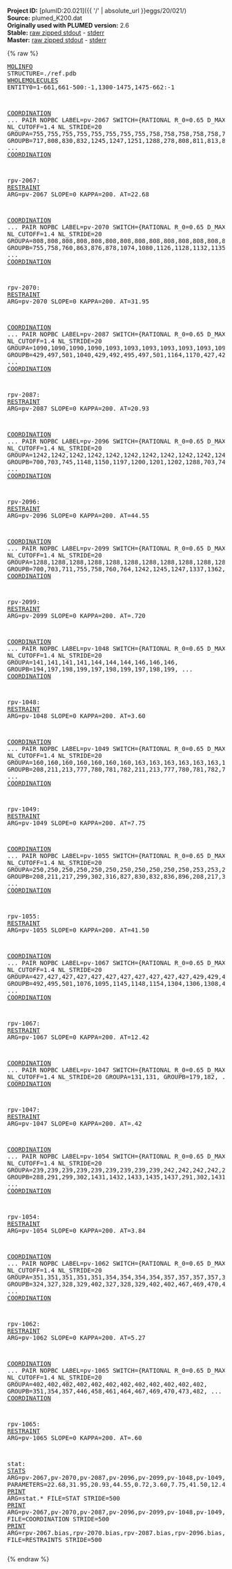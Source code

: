 **Project ID:** [plumID:20.021]({{ '/' | absolute_url }}eggs/20/021/)  
**Source:** plumed_K200.dat  
**Originally used with PLUMED version:** 2.6  
**Stable:** [raw zipped stdout](plumed_K200.dat.plumed.stdout.txt.zip) - [stderr](plumed_K200.dat.plumed.stderr)  
**Master:** [raw zipped stdout](plumed_K200.dat.plumed_master.stdout.txt.zip) - [stderr](plumed_K200.dat.plumed_master.stderr)  

{% raw %}<pre>
<a href="https://plumed.github.io/doc-master/user-doc/html/_m_o_l_i_n_f_o.html">MOLINFO</a> STRUCTURE=./ref.pdb 
<a href="https://plumed.github.io/doc-master/user-doc/html/_w_h_o_l_e_m_o_l_e_c_u_l_e_s.html">WHOLEMOLECULES</a> ENTITY0=1-661,661-500:-1,1300-1475,1475-662:-1


<a href="https://plumed.github.io/doc-master/user-doc/html/_c_o_o_r_d_i_n_a_t_i_o_n.html">COORDINATION</a> ...
PAIR NOPBC
LABEL=pv-2067
SWITCH={RATIONAL R_0=0.65 D_MAX=1.3} NLIST NL_CUTOFF=1.4 NL_STRIDE=20
GROUPA=755,755,755,755,755,755,755,755,758,758,758,758,758,758,758,758,758,758,758,758,758,758,758,758,760,760,760,760,760,760,760,760,760,760,760,760,760,760,760,760,760,760,764,764,764,764,764,764,764,764,764,764,764,764,
GROUPB=717,808,830,832,1245,1247,1251,1288,278,808,811,813,817,827,830,832,836,1245,1247,1288,1298,1310,1359,1362,278,808,811,813,817,827,830,832,836,1245,1247,1288,1298,1301,1308,1310,1359,1362,278,830,832,836,1247,1288,1298,1359,1362,1365,1366,1367,
... <a href="https://plumed.github.io/doc-master/user-doc/html/_c_o_o_r_d_i_n_a_t_i_o_n.html">COORDINATION</a>

rpv-2067: <a href="https://plumed.github.io/doc-master/user-doc/html/_r_e_s_t_r_a_i_n_t.html">RESTRAINT</a> ARG=pv-2067 SLOPE=0 KAPPA=200. AT=22.68

<a href="https://plumed.github.io/doc-master/user-doc/html/_c_o_o_r_d_i_n_a_t_i_o_n.html">COORDINATION</a> ...
PAIR NOPBC
LABEL=pv-2070
SWITCH={RATIONAL R_0=0.65 D_MAX=1.3} NLIST NL_CUTOFF=1.4 NL_STRIDE=20
GROUPA=808,808,808,808,808,808,808,808,808,808,808,808,808,808,808,811,811,811,811,811,811,811,811,811,811,811,811,811,811,811,811,811,811,813,813,813,813,813,813,813,813,813,813,813,813,813,813,813,813,813,813,813,813,817,817,817,817,817,817,817,817,817,817,817,817,817,817,817,817,817,817,
GROUPB=755,758,760,863,876,878,1074,1080,1126,1128,1132,1135,1247,1251,1310,436,758,760,878,1074,1076,1080,1126,1128,1135,1145,1148,1150,1154,1247,1251,1308,1310,436,758,760,1074,1080,1126,1128,1132,1145,1148,1150,1154,1245,1247,1251,1298,1301,1306,1308,1310,274,436,758,760,887,890,892,896,1074,1076,1080,1128,1145,1154,1301,1306,1308,1310,
... <a href="https://plumed.github.io/doc-master/user-doc/html/_c_o_o_r_d_i_n_a_t_i_o_n.html">COORDINATION</a>

rpv-2070: <a href="https://plumed.github.io/doc-master/user-doc/html/_r_e_s_t_r_a_i_n_t.html">RESTRAINT</a> ARG=pv-2070 SLOPE=0 KAPPA=200. AT=31.95

<a href="https://plumed.github.io/doc-master/user-doc/html/_c_o_o_r_d_i_n_a_t_i_o_n.html">COORDINATION</a> ...
PAIR NOPBC
LABEL=pv-2087
SWITCH={RATIONAL R_0=0.65 D_MAX=1.3} NLIST NL_CUTOFF=1.4 NL_STRIDE=20
GROUPA=1090,1090,1090,1090,1093,1093,1093,1093,1093,1093,1093,1095,1095,1095,1095,1095,1095,1099,1099,1099,1099,1099,1099,
GROUPB=429,497,501,1040,429,492,495,497,501,1164,1170,427,429,492,495,497,501,429,492,495,497,501,1170,
... <a href="https://plumed.github.io/doc-master/user-doc/html/_c_o_o_r_d_i_n_a_t_i_o_n.html">COORDINATION</a>

rpv-2087: <a href="https://plumed.github.io/doc-master/user-doc/html/_r_e_s_t_r_a_i_n_t.html">RESTRAINT</a> ARG=pv-2087 SLOPE=0 KAPPA=200. AT=20.93

<a href="https://plumed.github.io/doc-master/user-doc/html/_c_o_o_r_d_i_n_a_t_i_o_n.html">COORDINATION</a> ...
PAIR NOPBC
LABEL=pv-2096
SWITCH={RATIONAL R_0=0.65 D_MAX=1.3} NLIST NL_CUTOFF=1.4 NL_STRIDE=20
GROUPA=1242,1242,1242,1242,1242,1242,1242,1242,1242,1242,1245,1245,1245,1245,1245,1245,1245,1245,1245,1245,1245,1245,1245,1245,1245,1245,1247,1247,1247,1247,1247,1247,1247,1247,1247,1247,1247,1247,1247,1251,1251,1251,1251,1251,1251,1251,1251,1251,1251,1251,1251,1251,1251,1251,1251,
GROUPB=700,703,745,1148,1150,1197,1200,1201,1202,1288,703,745,755,758,760,813,1132,1145,1148,1150,1197,1200,1201,1202,1288,1298,703,745,755,758,760,764,808,811,813,1150,1202,1288,1298,745,755,808,811,813,1126,1128,1132,1135,1145,1148,1150,1197,1200,1201,1202,
... <a href="https://plumed.github.io/doc-master/user-doc/html/_c_o_o_r_d_i_n_a_t_i_o_n.html">COORDINATION</a>

rpv-2096: <a href="https://plumed.github.io/doc-master/user-doc/html/_r_e_s_t_r_a_i_n_t.html">RESTRAINT</a> ARG=pv-2096 SLOPE=0 KAPPA=200. AT=44.55

<a href="https://plumed.github.io/doc-master/user-doc/html/_c_o_o_r_d_i_n_a_t_i_o_n.html">COORDINATION</a> ...
PAIR NOPBC
LABEL=pv-2099
SWITCH={RATIONAL R_0=0.65 D_MAX=1.3} NLIST NL_CUTOFF=1.4 NL_STRIDE=20
GROUPA=1288,1288,1288,1288,1288,1288,1288,1288,1288,1288,1288,1288,
GROUPB=700,703,711,755,758,760,764,1242,1245,1247,1337,1362,
... <a href="https://plumed.github.io/doc-master/user-doc/html/_c_o_o_r_d_i_n_a_t_i_o_n.html">COORDINATION</a>

rpv-2099: <a href="https://plumed.github.io/doc-master/user-doc/html/_r_e_s_t_r_a_i_n_t.html">RESTRAINT</a> ARG=pv-2099 SLOPE=0 KAPPA=200. AT=.720

<a href="https://plumed.github.io/doc-master/user-doc/html/_c_o_o_r_d_i_n_a_t_i_o_n.html">COORDINATION</a> ...
PAIR NOPBC
LABEL=pv-1048
SWITCH={RATIONAL R_0=0.65 D_MAX=1.3} NLIST NL_CUTOFF=1.4 NL_STRIDE=20
GROUPA=141,141,141,141,144,144,144,146,146,146,
GROUPB=194,197,198,199,197,198,199,197,198,199,
... <a href="https://plumed.github.io/doc-master/user-doc/html/_c_o_o_r_d_i_n_a_t_i_o_n.html">COORDINATION</a>

rpv-1048: <a href="https://plumed.github.io/doc-master/user-doc/html/_r_e_s_t_r_a_i_n_t.html">RESTRAINT</a> ARG=pv-1048 SLOPE=0 KAPPA=200. AT=3.60

<a href="https://plumed.github.io/doc-master/user-doc/html/_c_o_o_r_d_i_n_a_t_i_o_n.html">COORDINATION</a> ...
PAIR NOPBC
LABEL=pv-1049
SWITCH={RATIONAL R_0=0.65 D_MAX=1.3} NLIST NL_CUTOFF=1.4 NL_STRIDE=20
GROUPA=160,160,160,160,160,160,160,163,163,163,163,163,163,165,165,165,165,165,169,169,169,169,169,169,169,
GROUPB=208,211,213,777,780,781,782,211,213,777,780,781,782,774,777,780,781,782,211,213,774,777,780,781,782,
... <a href="https://plumed.github.io/doc-master/user-doc/html/_c_o_o_r_d_i_n_a_t_i_o_n.html">COORDINATION</a>

rpv-1049: <a href="https://plumed.github.io/doc-master/user-doc/html/_r_e_s_t_r_a_i_n_t.html">RESTRAINT</a> ARG=pv-1049 SLOPE=0 KAPPA=200. AT=7.75

<a href="https://plumed.github.io/doc-master/user-doc/html/_c_o_o_r_d_i_n_a_t_i_o_n.html">COORDINATION</a> ...
PAIR NOPBC
LABEL=pv-1055
SWITCH={RATIONAL R_0=0.65 D_MAX=1.3} NLIST NL_CUTOFF=1.4 NL_STRIDE=20
GROUPA=250,250,250,250,250,250,250,250,250,250,250,253,253,253,253,253,253,253,253,253,253,253,253,253,255,255,255,255,255,255,255,255,255,255,259,259,259,259,259,259,259,259,259,259,259,259,259,259,259,259,
GROUPB=208,211,217,299,302,316,827,830,832,836,896,208,217,310,316,827,830,836,887,890,896,906,909,912,299,310,316,887,890,896,906,909,912,915,208,211,217,316,827,830,832,836,887,890,892,896,906,909,912,915,
... <a href="https://plumed.github.io/doc-master/user-doc/html/_c_o_o_r_d_i_n_a_t_i_o_n.html">COORDINATION</a>

rpv-1055: <a href="https://plumed.github.io/doc-master/user-doc/html/_r_e_s_t_r_a_i_n_t.html">RESTRAINT</a> ARG=pv-1055 SLOPE=0 KAPPA=200. AT=41.50

<a href="https://plumed.github.io/doc-master/user-doc/html/_c_o_o_r_d_i_n_a_t_i_o_n.html">COORDINATION</a> ...
PAIR NOPBC
LABEL=pv-1067
SWITCH={RATIONAL R_0=0.65 D_MAX=1.3} NLIST NL_CUTOFF=1.4 NL_STRIDE=20
GROUPA=427,427,427,427,427,427,427,427,427,427,427,429,429,429,429,429,429,429,429,429,429,429,429,429,433,433,433,433,433,433,433,433,433,436,436,436,436,436,436,436,436,436,436,436,436,436,436,436,436,436,436,436,436,436,
GROUPB=492,495,501,1076,1095,1145,1148,1154,1304,1306,1308,492,495,501,1074,1076,1090,1093,1095,1099,1145,1148,1154,1306,383,386,392,1076,1154,1304,1306,1308,1310,383,386,388,392,811,813,817,892,896,1074,1076,1080,1145,1148,1154,1301,1302,1304,1306,1308,1310,
... <a href="https://plumed.github.io/doc-master/user-doc/html/_c_o_o_r_d_i_n_a_t_i_o_n.html">COORDINATION</a>

rpv-1067: <a href="https://plumed.github.io/doc-master/user-doc/html/_r_e_s_t_r_a_i_n_t.html">RESTRAINT</a> ARG=pv-1067 SLOPE=0 KAPPA=200. AT=12.42

<a href="https://plumed.github.io/doc-master/user-doc/html/_c_o_o_r_d_i_n_a_t_i_o_n.html">COORDINATION</a> ...
PAIR NOPBC
LABEL=pv-1047
SWITCH={RATIONAL R_0=0.65 D_MAX=1.3} NLIST NL_CUTOFF=1.4 NL_STRIDE=20
GROUPA=131,131,
GROUPB=179,182,
... <a href="https://plumed.github.io/doc-master/user-doc/html/_c_o_o_r_d_i_n_a_t_i_o_n.html">COORDINATION</a>

rpv-1047: <a href="https://plumed.github.io/doc-master/user-doc/html/_r_e_s_t_r_a_i_n_t.html">RESTRAINT</a> ARG=pv-1047 SLOPE=0 KAPPA=200. AT=.42

<a href="https://plumed.github.io/doc-master/user-doc/html/_c_o_o_r_d_i_n_a_t_i_o_n.html">COORDINATION</a> ...
PAIR NOPBC
LABEL=pv-1054
SWITCH={RATIONAL R_0=0.65 D_MAX=1.3} NLIST NL_CUTOFF=1.4 NL_STRIDE=20
GROUPA=239,239,239,239,239,239,239,239,239,242,242,242,242,242,242,242,
GROUPB=288,291,299,302,1431,1432,1433,1435,1437,291,302,1431,1432,1433,1435,1437,
... <a href="https://plumed.github.io/doc-master/user-doc/html/_c_o_o_r_d_i_n_a_t_i_o_n.html">COORDINATION</a>

rpv-1054: <a href="https://plumed.github.io/doc-master/user-doc/html/_r_e_s_t_r_a_i_n_t.html">RESTRAINT</a> ARG=pv-1054 SLOPE=0 KAPPA=200. AT=3.84

<a href="https://plumed.github.io/doc-master/user-doc/html/_c_o_o_r_d_i_n_a_t_i_o_n.html">COORDINATION</a> ...
PAIR NOPBC
LABEL=pv-1062
SWITCH={RATIONAL R_0=0.65 D_MAX=1.3} NLIST NL_CUTOFF=1.4 NL_STRIDE=20
GROUPA=351,351,351,351,351,354,354,354,354,357,357,357,357,357,358,358,358,
GROUPB=324,327,328,329,402,327,328,329,402,402,467,469,470,473,469,470,473,
... <a href="https://plumed.github.io/doc-master/user-doc/html/_c_o_o_r_d_i_n_a_t_i_o_n.html">COORDINATION</a>

rpv-1062: <a href="https://plumed.github.io/doc-master/user-doc/html/_r_e_s_t_r_a_i_n_t.html">RESTRAINT</a> ARG=pv-1062 SLOPE=0 KAPPA=200. AT=5.27

<a href="https://plumed.github.io/doc-master/user-doc/html/_c_o_o_r_d_i_n_a_t_i_o_n.html">COORDINATION</a> ...
PAIR NOPBC
LABEL=pv-1065
SWITCH={RATIONAL R_0=0.65 D_MAX=1.3} NLIST NL_CUTOFF=1.4 NL_STRIDE=20
GROUPA=402,402,402,402,402,402,402,402,402,402,402,402,
GROUPB=351,354,357,446,458,461,464,467,469,470,473,482,
... <a href="https://plumed.github.io/doc-master/user-doc/html/_c_o_o_r_d_i_n_a_t_i_o_n.html">COORDINATION</a>

rpv-1065: <a href="https://plumed.github.io/doc-master/user-doc/html/_r_e_s_t_r_a_i_n_t.html">RESTRAINT</a> ARG=pv-1065 SLOPE=0 KAPPA=200. AT=.60










stat: <a href="https://plumed.github.io/doc-master/user-doc/html/_s_t_a_t_s.html">STATS</a> ARG=pv-2067,pv-2070,pv-2087,pv-2096,pv-2099,pv-1048,pv-1049,pv-1055,pv-1067,pv-1047,pv-1054,pv-1062,pv-1065 PARAMETERS=22.68,31.95,20.93,44.55,0.72,3.60,7.75,41.50,12.42,0.42,3.84,5.27,0.60
<a href="https://plumed.github.io/doc-master/user-doc/html/_p_r_i_n_t.html">PRINT</a> ARG=stat.* FILE=STAT STRIDE=500
<a href="https://plumed.github.io/doc-master/user-doc/html/_p_r_i_n_t.html">PRINT</a> ARG=pv-2067,pv-2070,pv-2087,pv-2096,pv-2099,pv-1048,pv-1049,pv-1055,pv-1067,pv-1047,pv-1054,pv-1062,pv-1065 FILE=COORDINATION STRIDE=500
<a href="https://plumed.github.io/doc-master/user-doc/html/_p_r_i_n_t.html">PRINT</a> ARG=rpv-2067.bias,rpv-2070.bias,rpv-2087.bias,rpv-2096.bias,rpv-2099.bias,rpv-1048.bias,rpv-1049.bias,rpv-1055.bias,rpv-1067.bias,rpv-1047.bias,rpv-1054.bias,rpv-1062.bias,rpv-1065.bias FILE=RESTRAINTS STRIDE=500
</pre>{% endraw %}
